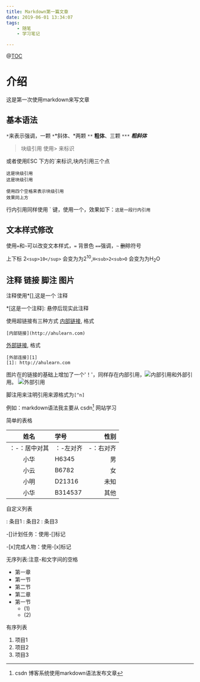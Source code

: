```yaml
---
title: Markdown第一篇文章
date: 2019-06-01 13:34:07
tags: 
	- 随笔 
	- 学习笔记

---
```

@[TOC](markdown语法练习)

# 介绍

这是第一次使用markdown来写文章

## 基本语法
`*`来表示强调，一颗 `*`*斜体、*两颗 `**` **粗体**、三颗 `***` ***粗斜体***

> 块级引用
> 使用> 来标识

或者使用ESC 下方的\`来标识,块内引用三个点

```
这是块级引用
这是块级引用
```

    使用四个空格来表示块级引用
    效果同上方

行内引用同样使用 \` 键，使用一个，效果如下：`这是一段行内引用`

<!--more-->
## 文本样式修改

使用`=`和`~`可以改变文本样式，`=` 背景色 `==`强调，`~` ~~删除~~符号

上下标
2`<sup>10</sup>` 会变为为2<sup>10</sup>,`H<sub>2<sub>O` 会变为为H<sub>2</sub>O

## 注释 链接 脚注 图片

注释使用\*[],这是一个 注释

*[这是一个注释]: 悬停后现实此注释

使用超链接有三种方式
[内部链接](http://ahulearn.com), 格式

```
[内部链接](http://ahulearn.com)
```

[外部链接][1], 格式

```
[外部连接][1]
[1]: http://ahulearn.com
```



[1]:http://ahulearn.com#	"个人博客"
图片在的链接的基础上增加了一个'！'，同样存在内部引用，![内部引用](https://avatar.csdn.net/7/7/B/1_ralf_hx163com.jpg#pic_center "内部引用")和外部引用。
![外部引用][2]

[2]:https://avatar.csdn.net/7/7/B/1_ralf_hx163com.jpg#pic_center	" 外部引用 "

脚注用来注明引用来源格式为`[^n]`

例如：markdown语法我主要从 csdn[^1] 网站学习

[^1]: csdn 博客系统使用markdown语法发布文章

简单的表格

姓名|学号|性别
:-:|:-|-:
：-：居中对其|：-左对齐|-：右对齐
小华|H6345|男
小云|B6782|女
小明|D21316|未知
小华|B314537|其他

自定义列表

: 条目1
: 条目2
: 条目3

-[]计划任务：使用\-[]标记

-[x]完成人物：使用\-[x]标记

无序列表:注意\-和文字间的空格

- 第一章
 - 第一节
 - 第二节
- 第二章
 - 第一节
   - (1)
   - (2)

有序列表

1. 项目1
2. 项目2
3. 项目3

